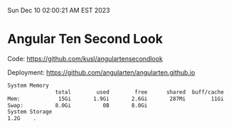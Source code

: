 Sun Dec 10 02:00:21 AM EST 2023

# Angular Ten Second Look

Code: https://github.com/kusl/angulartensecondlook

Deployment: https://github.com/angularten/angularten.github.io

```bash
System Memory
               total        used        free      shared  buff/cache   available
Mem:            15Gi       1.9Gi       2.6Gi       287Mi        11Gi        13Gi
Swap:          8.0Gi          0B       8.0Gi
System Storage
1.2G	.
```
